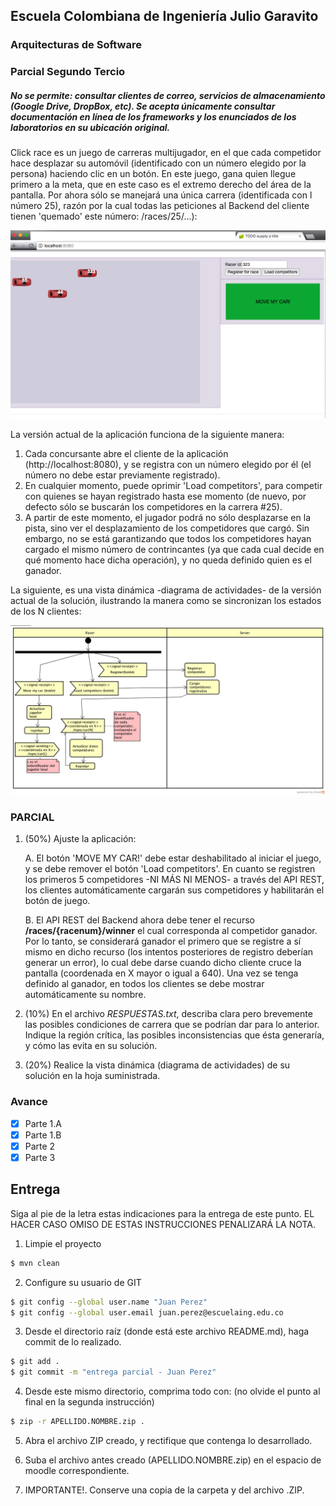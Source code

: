 ## Escuela Colombiana de Ingeniería Julio Garavito
### Arquitecturas de Software
### Parcial Segundo Tercio


##### No se permite: consultar clientes de correo, servicios de almacenamiento (Google Drive, DropBox, etc). Se acepta únicamente consultar documentación en línea de los frameworks y los enunciados de los laboratorios en su ubicación original.

Click race es un juego de carreras multijugador, en el que cada competidor hace desplazar su automóvil (identificado con un número elegido por la persona) haciendo clic en un botón. En este juego, gana quien llegue primero a la meta, que en este caso es el extremo derecho del área de la pantalla. Por ahora sólo se manejará una única carrera (identificada con l número 25), razón por la cual todas las peticiones al Backend del cliente tienen 'quemado' este número: /races/25/...):


![](img/sshot.png)

La versión actual de la aplicación funciona de la siguiente manera:

1. Cada concursante abre el cliente de la aplicación (http://localhost:8080), y se registra con un número elegido por él (el número no debe estar previamente registrado).
2. En cualquier momento, puede oprimir 'Load competitors', para competir con quienes se hayan registrado hasta ese momento (de nuevo, por defecto sólo se buscarán los competidores en la carrera #25).
3. A partir de este momento, el jugador podrá no sólo desplazarse en la pista, sino ver el desplazamiento de los competidores que cargó. Sin embargo, no se está garantizando que todos los competidores hayan cargado el mismo número de contrincantes (ya que cada cual decide en qué momento hace dicha operación), y no queda definido quien es el ganador.

La siguiente, es una vista dinámica -diagrama de actividades- de la versión actual de la solución, ilustrando la manera como se sincronizan los estados de los N clientes:

![](img/diag1.png)



### PARCIAL

1. (50%) Ajuste la aplicación:


	A. El botón 'MOVE MY CAR!' debe estar deshabilitado al iniciar el juego, y se debe remover el botón 'Load competitors'. En cuanto se registren los primeros 5 competidores -NI MÁS NI MENOS- a través del API REST, los clientes automáticamente cargarán sus competidores y habilitarán el botón de juego.
	

	B. El API REST del Backend ahora debe tener el recurso __/races/{racenum}/winner__ el cual corresponda al competidor ganador. Por lo tanto, se considerará ganador el primero que se registre a sí mismo en dicho recurso (los intentos posteriores de registro deberían generar un error), lo cual debe darse cuando dicho cliente cruce la pantalla (coordenada en X mayor o igual a 640). Una vez se tenga definido al ganador, en todos los clientes se debe mostrar automáticamente su nombre. 

2. (10%) En el archivo *RESPUESTAS.txt*, describa clara pero brevemente las posibles condiciones de carrera que se podrían dar para lo anterior. Indique la región crítica, las posibles inconsistencias que ésta generaría, y cómo las evita en su solución.

3. (20%) Realice la vista dinámica (diagrama de actividades) de su solución en la hoja suministrada. 

### Avance
- [x] Parte 1.A
- [x] Parte 1.B
- [x] Parte 2
- [x] Parte 3

## Entrega

Siga al pie de la letra estas indicaciones para la entrega de este punto. EL HACER CASO OMISO DE ESTAS INSTRUCCIONES PENALIZARÁ LA NOTA.

1. Limpie el proyecto
```bash
$ mvn clean
```

2. Configure su usuario de GIT
```bash
$ git config --global user.name "Juan Perez"
$ git config --global user.email juan.perez@escuelaing.edu.co
```

3. Desde el directorio raíz (donde está este archivo README.md), haga commit de lo realizado.
```bash
$ git add .
$ git commit -m "entrega parcial - Juan Perez"
```

4. Desde este mismo directorio, comprima todo con: (no olvide el punto al final en la segunda instrucción)
```bash
$ zip -r APELLIDO.NOMBRE.zip .
```
5. Abra el archivo ZIP creado, y rectifique que contenga lo desarrollado.

6. Suba el archivo antes creado (APELLIDO.NOMBRE.zip) en el espacio de moodle correspondiente.

7. IMPORTANTE!. Conserve una copia de la carpeta y del archivo .ZIP.

